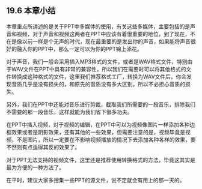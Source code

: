 ## **19.6**  **本章小结**

本章重点所讲述的是关于PPT中多媒体的使用，有关这些多媒体，主要包括的是声音和视频，对于声音和视频这两者在PPT中应该有着很重要的地位，到了现在，不在是像以前一样是个无声的时代，现在最重要的是发出你的声音，如果能将声音很好的融入你的PPT中，那么一定可以为你的PPT锦上添花。

对于声音，我们一般会采用插入MP3格式的文件，或者是WAV格式文件，特别由于WAV文件在PPT中具有非常的兼容性，所以我们在需要时可以将其他格式的文件转换成这种格式的文件，这里我们推荐格式工厂，转换为WAV文件后，你会发现音质几乎是没有损失的，和原先的音质没有多大区别，所以不必担心音质的损失。

另外，我们在PPT中还能对音乐进行剪裁，截取我们所需要的一段音乐，排除我们不需要的那一段音乐，这样就能为我们省下很多功夫。

在PPT中插入视频，对于视频的编辑，在PPT中可以为视频像图片一样添加各种边框效果或者是阴影效果，还有其他的一些效果，但需要注意的是，视频毕竟是视频，不是图片，所以一定要在不影响视频播放的情况下去添加各种各样的效果，要不然则有点适得其反的效果了。

对于PPT无法支持的视频文件，这里还是推荐使用转换格式的方法，毕竟这其实是最为方便的一种方法了。

在平时，建议大家多搜集一些PPT的源文件，说不定就会有用上的那一天的。

